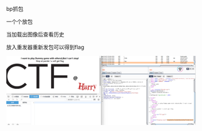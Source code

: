 bp抓包

一个个放包

当加载出图像后查看历史

放入重发器重新发包可以得到flag

![image-20250308191625298](./assets/image-20250308191625298.png)